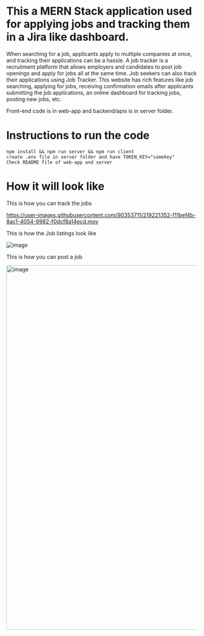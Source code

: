 # This a MERN Stack application used for applying jobs and tracking them in a Jira like dashboard.
When searching for a job, applicants apply to multiple companies at once, and tracking their applications can be a hassle. A job tracker is a recruitment platform that allows employers and candidates to post job openings and apply for jobs all at the same time. Job seekers can also track their applications using Job Tracker. This website has rich features like job searching, applying for jobs, receiving confirmation emails after applicants submitting the job applications, an online dashboard for tracking jobs, posting new jobs, etc.


Front-end code is in web-app and backend/apis is in server folder.

# Instructions to run the code
    npm install && npm run server && npm run client
    create .env file in server folder and have TOKEN_KEY="somekey"
    Check README file of web-app and server
    
    
# How it will look like

This is how you can track the jobs

https://user-images.githubusercontent.com/90353711/219221352-f11bef4b-8ac1-4054-9982-f0dcf8a14ecd.mov

This is how the Job listings look like

![image](https://user-images.githubusercontent.com/90353711/219221253-dc66e605-844c-413e-b410-92f652b943c6.png)

This is how you can post a job

<img width="959" alt="image" src="https://user-images.githubusercontent.com/90353711/219221069-801d47d6-1dc6-4fb5-a4c2-3cf227338329.png">
